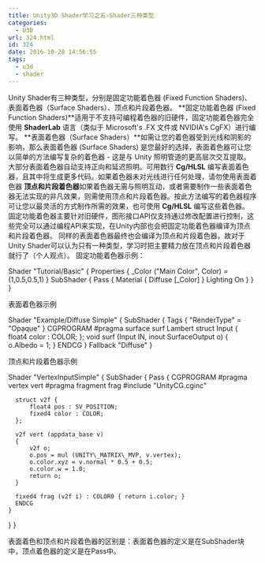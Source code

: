 ```yaml
---
title: Unity3D Shader学习之五—Shader三种类型
categories:
  - U3D
url: 324.html
id: 324
date: 2016-10-28 14:56:55
tags:
  - u3d
  - shader
---
```


Unity Shader有三种类型，分别是固定功能着色器 (Fixed Function Shaders)、表面着色器（Surface Shaders）、顶点和片段着色器。 **固定功能着色器 (Fixed Function Shaders)**适用于不支持可编程着色器的旧硬件，固定功能着色器完全使用 **ShaderLab** 语言（类似于 Microsoft's .FX 文件或 NVIDIA's CgFX）进行编写。 **表面着色器（Surface Shaders）**如需让您的着色器受到光线和阴影的影响，那么表面着色器 (Surface Shaders) 是您最好的选择，表面着色器可让您以简单的方法编写复杂的着色器 - 这是与 Unity 照明管道的更高层次交互提取。大部分表面着色器自动支持正向和延迟照明。可用数行 **Cg/HLSL** 编写表面着色器，且其中将生成更多代码。如果着色器未对光线进行任何处理，请勿使用表面着色器 **顶点和片段着色器**如果着色器无需与照明互动，或者需要制作一些表面着色器无法实现的非凡效果，则需使用顶点和片段着色器。按此方法编写的着色器程序可让您以最灵活的方式制作所需的效果，也可使用 **Cg/HLSL** 编写这些着色器。 固定功能着色器主要针对旧硬件，图形接口API仅支持通过修改配置进行控制，这些完全可以通过编程API来实现，在Unity内部也会把固定功能着色器编译为顶点和片段着色器。 同样的表面着色器最终也会编译为顶点和片段着色器，故对于Unity Shader可以认为只有一种类型，学习时把主要精力放在顶点和片段着色器就行了（个人观点）。 固定功能着色器示例：

Shader "Tutorial/Basic" {
    Properties {
        _Color ("Main Color", Color) = (1,0.5,0.5,1)
    }
    SubShader {
        Pass {
            Material {
              Diffuse \[_Color\]
            }
           Lighting On
        }
    }
}

表面着色器示例

 Shader "Example/Diffuse Simple" {
    SubShader {
      Tags { "RenderType" = "Opaque" }
      CGPROGRAM
      #pragma surface surf Lambert
      struct Input {
          float4 color : COLOR;
      };
      void surf (Input IN, inout SurfaceOutput o) {
          o.Albedo = 1;
      }
      ENDCG
    }
    Fallback "Diffuse"
  }

顶点和片段着色器示例

Shader "VertexInputSimple" {
  SubShader {
    Pass {
      CGPROGRAM
      #pragma vertex vert
      #pragma fragment frag
      #include "UnityCG.cginc"

      struct v2f {
          float4 pos : SV_POSITION;
          fixed4 color : COLOR;
      };

      v2f vert (appdata_base v)
      {
          v2f o;
          o.pos = mul (UNITY\_MATRIX\_MVP, v.vertex);
          o.color.xyz = v.normal * 0.5 + 0.5;
          o.color.w = 1.0;
          return o;
      }

      fixed4 frag (v2f i) : COLOR0 { return i.color; }
      ENDCG
    }
  } 
}

表面着色和顶点和片段着色器的区别是：表面着色器的定义是在SubShader块中，顶点着色器的定义是在Pass中。